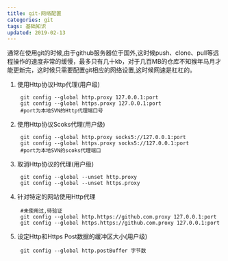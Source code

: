 ```yaml
---
title: git-网络配置
categories: git
tags: 基础知识
updated: 2019-02-13
---
```


通常在使用git的时候,由于github服务器位于国外,这时候push、clone、pull等远程操作的速度非常的缓慢，最多只有几十kb，对于几百MB的仓库不知猴年马月才能更新完，这时候只需要配置git相应的网络设置,这时候网速是杠杠的。

1. 使用Http协议Http代理(用户级)

        git config --global http.proxy 127.0.0.1:port
        git config --global https.proxy 127.0.0.1:port
        #port为本地SVN的Http代理端口号

2. 使用Http协议Scoks代理(用户级)

        git config --global http.proxy socks5://127.0.0.1:port
        git config --global https.proxy socks5://127.0.0.1:port
        #port为本地SVN的scoks代理端口

3. 取消Http协议的代理(用户级)

        git config --global --unset http.proxy
        git config --global --unset https.proxy

4. 针对特定的网站使用Http代理

        #未使用过,待验证
        git config --global http.https://github.com.proxy 127.0.0.1:port
        git config --global https.https://github.com.proxy 127.0.0.1:port

5. 设定Http和Https Post数据的缓冲区大小(用户级)

        git config --global http.postBuffer 字节数